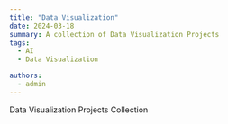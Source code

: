 ```yaml
---
title: "Data Visualization"
date: 2024-03-18
summary: A collection of Data Visualization Projects
tags: 
  - AI
  - Data Visualization

authors:
  - admin
---
```


Data Visualization Projects Collection
